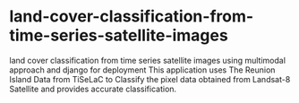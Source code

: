 # land-cover-classification-from-time-series-satellite-images
land cover classification from time series satellite images using multimodal approach and django for deployment
This application uses The Reunion Island Data from TiSeLaC to Classify the pixel data obtained from Landsat-8 Satellite
and provides accurate classification.

